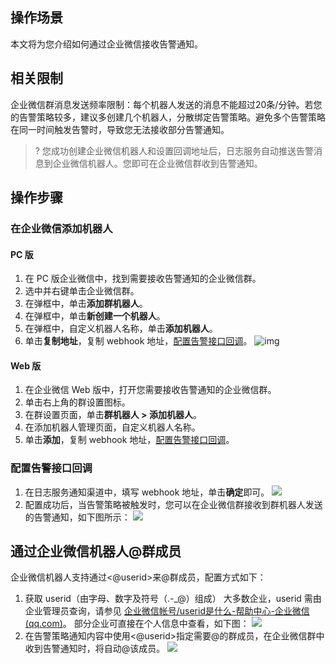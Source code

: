 ## 操作场景

本文将为您介绍如何通过企业微信接收告警通知。

## 相关限制

企业微信群消息发送频率限制：每个机器人发送的消息不能超过20条/分钟。若您的告警策略较多，建议多创建几个机器人，分散绑定告警策略。避免多个告警策略在同一时间触发告警时，导致您无法接收部分告警通知。
>? 您成功创建企业微信机器人和设置回调地址后，日志服务自动推送告警消息到企业微信机器人。您即可在企业微信群收到告警通知。


## 操作步骤

### 在企业微信添加机器人

#### PC 版

1. 在 PC 版企业微信中，找到需要接收告警通知的企业微信群。
2. 选中并右键单击企业微信群。
3. 在弹框中，单击**添加群机器人**。
3. 在弹框中，单击**新创建一个机器人**。
4. 在弹框中，自定义机器人名称，单击**添加机器人**。
5. 单击**复制地址**，复制 webhook 地址，[配置告警接口回调](#return)。
![img](https://main.qcloudimg.com/raw/8eb31aba4be2b7d08070e73172a364c9.png)

#### Web 版

1. 在企业微信 Web 版中，打开您需要接收告警通知的企业微信群。
2. 单击右上角的群设置图标。
3. 在群设置页面，单击**群机器人 > 添加机器人**。
4. 在添加机器人管理页面，自定义机器人名称。
5. 单击**添加**，复制 webhook 地址，[配置告警接口回调](#return)。


<span id="return"></span>
### 配置告警接口回调
1. 在日志服务通知渠道中，填写 webhook 地址，单击**确定**即可。
![](https://main.qcloudimg.com/raw/c3c5b59d722da8771d157174e37bffa6.png)
2. 配置成功后，当告警策略被触发时，您可以在企业微信群接收到群机器人发送的告警通知，如下图所示：
![](https://main.qcloudimg.com/raw/f20bec6e229f54a4c35276753164519f.png)

## 通过企业微信机器人@群成员
企业微信机器人支持通过<@userid>来@群成员，配置方式如下：
1. 获取 userid（由字母、数字及符号（.-_@）组成）
大多数企业，userid 需由企业管理员查询，请参见 [企业微信帐号/userid是什么-帮助中心-企业微信 (qq.com)](https://open.work.weixin.qq.com/help2/pc/14973?person_id=1)。
部分企业可直接在个人信息中查看，如下图：
![](https://qcloudimg.tencent-cloud.cn/raw/7bb109f4ab01fc1ce215ba88dd0b57bb.png)
2. 在告警策略通知内容中使用<@userid>指定需要@的群成员，在企业微信群中收到告警通知时，将自动@该成员。
![](https://qcloudimg.tencent-cloud.cn/raw/1a2817b8b7a5bb8b8463ace85cec5d16.png)


